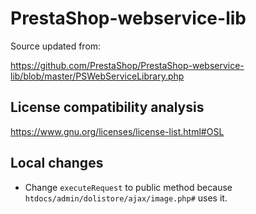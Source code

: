 # PrestaShop-webservice-lib

Source updated from:

https://github.com/PrestaShop/PrestaShop-webservice-lib/blob/master/PSWebServiceLibrary.php

## License compatibility analysis

https://www.gnu.org/licenses/license-list.html#OSL


## Local changes

- Change `executeRequest` to public method because
  `htdocs/admin/dolistore/ajax/image.php#` uses it.

